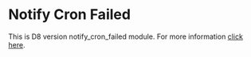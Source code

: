 <h1>Notify Cron Failed</h1>
<p> This is D8 version notify_cron_failed module.
For more information <a href ="https://www.drupal.org/project/notify_cron_failed">click here</a>.
